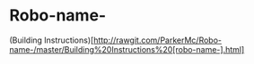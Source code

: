 # Robo-name-

(Building Instructions)[http://rawgit.com/ParkerMc/Robo-name-/master/Building%20Instructions%20[robo-name-].html]
